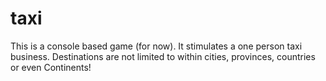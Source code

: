 # taxi

This is a console based game (for now). It stimulates
a one person taxi business. Destinations are not
limited to within cities, provinces, countries or even
Continents!
